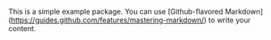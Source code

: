  This is a simple example package.
You can use [Github-flavored Markdown]
(https://guides.github.com/features/mastering-markdown/)
 to write your content. 